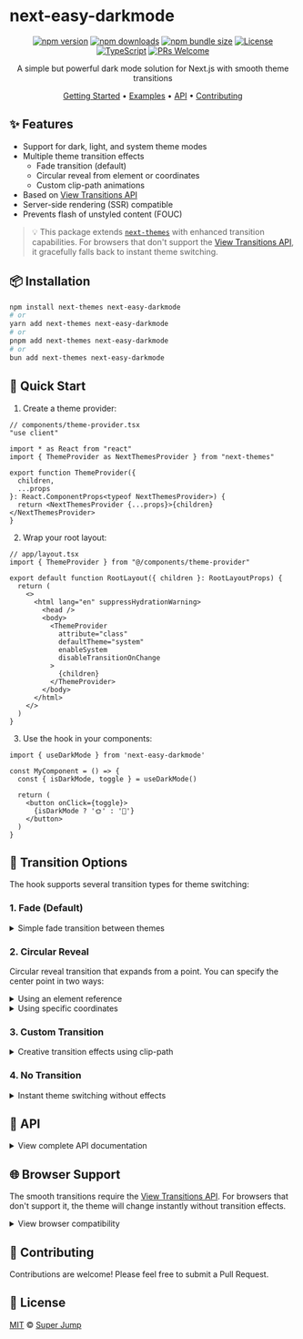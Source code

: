 # next-easy-darkmode

<div align="center">

[![npm version](https://img.shields.io/npm/v/next-easy-darkmode.svg)](https://www.npmjs.com/package/next-easy-darkmode)
[![npm downloads](https://img.shields.io/npm/dm/next-easy-darkmode.svg)](https://www.npmjs.com/package/next-easy-darkmode)
[![npm bundle size](https://img.shields.io/bundlephobia/minzip/next-easy-darkmode)](https://bundlephobia.com/package/next-easy-darkmode)
[![License](https://img.shields.io/npm/l/next-easy-darkmode.svg)](https://github.com/superjump22/next-easy-darkmode/blob/main/LICENSE)
[![TypeScript](https://img.shields.io/badge/TypeScript-Ready-blue.svg)](https://www.typescriptlang.org/)
[![PRs Welcome](https://img.shields.io/badge/PRs-welcome-brightgreen.svg)](https://github.com/superjump22/next-easy-darkmode/pulls)

A simple but powerful dark mode solution for Next.js with smooth theme transitions

[Getting Started](#quick-start) •
[Examples](#transition-options) •
[API](#api) •
[Contributing](#contributing)

</div>

## ✨ Features

- Support for dark, light, and system theme modes
- Multiple theme transition effects
  - Fade transition (default)
  - Circular reveal from element or coordinates
  - Custom clip-path animations
- Based on [View Transitions API](https://developer.mozilla.org/en-US/docs/Web/API/View_Transitions_API)
- Server-side rendering (SSR) compatible
- Prevents flash of unstyled content (FOUC)

> 💡 This package extends [`next-themes`](https://github.com/pacocoursey/next-themes) with enhanced transition capabilities. For browsers that don't support the [View Transitions API](https://developer.mozilla.org/en-US/docs/Web/API/View_Transitions_API), it gracefully falls back to instant theme switching.

## 📦 Installation

```bash
npm install next-themes next-easy-darkmode
# or
yarn add next-themes next-easy-darkmode
# or
pnpm add next-themes next-easy-darkmode
# or
bun add next-themes next-easy-darkmode
```

## 🚀 Quick Start

1. Create a theme provider:

```tsx
// components/theme-provider.tsx
"use client"

import * as React from "react"
import { ThemeProvider as NextThemesProvider } from "next-themes"

export function ThemeProvider({
  children,
  ...props
}: React.ComponentProps<typeof NextThemesProvider>) {
  return <NextThemesProvider {...props}>{children}</NextThemesProvider>
}
```

2. Wrap your root layout:

```tsx
// app/layout.tsx
import { ThemeProvider } from "@/components/theme-provider"

export default function RootLayout({ children }: RootLayoutProps) {
  return (
    <>
      <html lang="en" suppressHydrationWarning>
        <head />
        <body>
          <ThemeProvider
            attribute="class"
            defaultTheme="system"
            enableSystem
            disableTransitionOnChange
          >
            {children}
          </ThemeProvider>
        </body>
      </html>
    </>
  )
}
```

3. Use the hook in your components:

```tsx
import { useDarkMode } from 'next-easy-darkmode'

const MyComponent = () => {
  const { isDarkMode, toggle } = useDarkMode()

  return (
    <button onClick={toggle}>
      {isDarkMode ? '🌞' : '🌙'}
    </button>
  )
}
```

## 🎨 Transition Options

The hook supports several transition types for theme switching:

### 1. Fade (Default)

<details>
<summary>Simple fade transition between themes</summary>

```tsx
// Default fade transition
const { isDarkMode, toggle } = useDarkMode()

// Customized fade transition
const { isDarkMode, toggle } = useDarkMode({
  transition: { type: 'fade' },
  duration: 300,
  easing: 'ease-out'
})
```
</details>

### 2. Circular Reveal

Circular reveal transition that expands from a point. You can specify the center point in two ways:

<details>
<summary>Using an element reference</summary>

```tsx
const MyComponent = () => {
  const buttonRef = useRef<HTMLButtonElement>(null)
  const { isDarkMode, toggle } = useDarkMode({
    transition: { 
      type: 'circular-reveal', 
      center: { ref: buttonRef }  // Uses the center of the button
    },
    duration: 300
  })

  return (
    <button ref={buttonRef} onClick={toggle}>
      {isDarkMode ? '🌞' : '🌙'}
    </button>
  )
}
```
</details>

<details>
<summary>Using specific coordinates</summary>

```tsx
const MyComponent = () => {
  const { isDarkMode, toggle } = useDarkMode({
    transition: { 
      type: 'circular-reveal', 
      center: { x: 100, y: 100 }  // Expands from point (100, 100)
    },
    duration: 300
  })

  return (
    <button onClick={toggle}>
      {isDarkMode ? '🌞' : '🌙'}
    </button>
  )
}
```
</details>

### 3. Custom Transition

<details>
<summary>Creative transition effects using clip-path</summary>

```tsx
// Slide from top
const { isDarkMode, toggle } = useDarkMode({
  transition: {
    type: 'custom',
    clipPath: {
      from: 'inset(0 0 100% 0)',
      to: 'inset(0)'
    }
  },
  duration: 300
})

// Diagonal wipe
const { isDarkMode, toggle } = useDarkMode({
  transition: {
    type: 'custom',
    clipPath: {
      from: 'polygon(0 0, 0 0, 0 100%, 0 100%)',
      to: 'polygon(0 0, 100% 0, 100% 100%, 0 100%)'
    }
  },
  duration: 500,
  easing: 'ease-in-out'
})

// Diamond expand
const { isDarkMode, toggle } = useDarkMode({
  transition: {
    type: 'custom',
    clipPath: {
      from: 'polygon(50% 50%, 50% 50%, 50% 50%, 50% 50%)',
      to: 'polygon(-50% 50%, 50% -50%, 150% 50%, 50% 150%)'
    }
  },
  duration: 400
})
```
</details>

### 4. No Transition

<details>
<summary>Instant theme switching without effects</summary>

```tsx
const { isDarkMode, toggle } = useDarkMode({
  transition: { type: 'none' }
})
```
</details>

## 📖 API

<details>
<summary>View complete API documentation</summary>

### useDarkMode

```typescript
function useDarkMode(config: DarkModeConfig = {}): DarkModeReturn

/**
 * Available theme options
 * - 'dark': Forces dark mode appearance
 * - 'light': Forces light mode appearance
 * - 'system': Automatically follows system color scheme preferences
 */
type DarkModeTheme = 'dark' | 'light' | 'system'

/**
 * Interface defining the hook's return value and available operations
 */
interface DarkModeReturn {
  /** Indicates whether dark mode is currently active */
  isDarkMode: boolean
  /** Toggles between light and dark mode */
  toggle: () => void
  /** Activates dark mode */
  enable: () => void
  /** Activates light mode */
  disable: () => void
  /** Sets theme to follow system preferences */
  system: () => void
}

/**
 * Configuration for circular reveal transition
 */
type CircularRevealConfig =
  | { ref: React.RefObject<HTMLElement | null> }
  | { x: number, y: number }

/**
 * Transition types for theme switching
 */
type TransitionType =
  | { type: 'none' }
  | { type: 'fade' }
  | { type: 'circular-reveal', center: CircularRevealConfig }
  | { type: 'custom', clipPath: { from: string, to: string } }

/**
 * Configuration options for the useDarkMode hook
 */
interface DarkModeConfig {
  /** Optional transition configuration. Default is 'fade' */
  transition?: TransitionType
  /** Optional duration for the transition in milliseconds. Default is 500 */
  duration?: number
  /** Optional easing function for the transition. Default is 'ease-in-out' */
  easing?: string
}

```
</details>

## 🌐 Browser Support

The smooth transitions require the [View Transitions API](https://caniuse.com/view-transitions). For browsers that don't support it, the theme will change instantly without transition effects.

<details>
<summary>View browser compatibility</summary>

| Browser | Version | Global Support |
|---------|---------|----------------|
| Chrome  | ✅ 111+ | 84.72% |
| Edge    | ✅ 111+ | 4.82% |
| Firefox | ❌ Not supported | - |
| Safari  | ✅ 18.0+ | 2.65% |
| Opera   | ✅ 97+ | 2.37% |
| Android Chrome | ✅ 111+ | 42.13% |
| iOS Safari | ✅ 18.0+ | 18.62% |
| Samsung Internet | ✅ 23+ | 2.84% |

> Data from [Can I Use](https://caniuse.com/view-transitions) (2025)

</details>

## 🤝 Contributing

Contributions are welcome! Please feel free to submit a Pull Request.

## 📄 License

[MIT](./LICENSE) © [Super Jump](https://github.com/superjump22)
